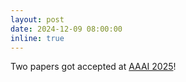 ```yaml
---
layout: post
date: 2024-12-09 08:00:00
inline: true
---
```


Two papers got accepted at [AAAI 2025](https://aaai.org/conference/aaai/aaai-25/)!
